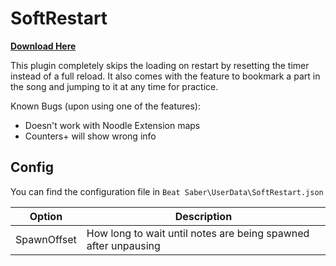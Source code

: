 # SoftRestart
**[Download Here](https://github.com/ToniMacaroni/SoftRestart/releases)**

This plugin completely skips the loading on restart by resetting the timer instead of a full reload.
It also comes with the feature to bookmark a part in the song and jumping to it at any time for practice.

Known Bugs (upon using one of the features):
- Doesn't work with Noodle Extension maps
- Counters+ will show wrong info

## Config

You can find the configuration file in `Beat Saber\UserData\SoftRestart.json`

Option | Description
------------ | -------------
SpawnOffset | How long to wait until notes are being spawned after unpausing

